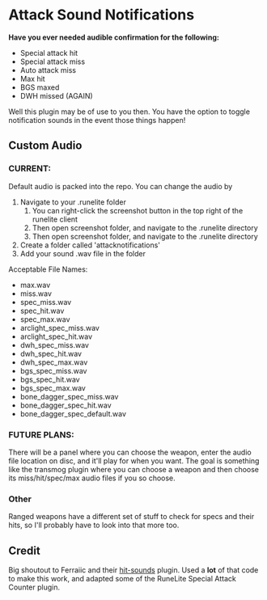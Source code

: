 # Attack Sound Notifications
**Have you ever needed audible confirmation for the following:**
* Special attack hit
* Special attack miss
* Auto attack miss
* Max hit
* BGS maxed
* DWH missed (AGAIN)

Well this plugin may be of use to you then. You have the option to toggle notification sounds in the event those things happen!

## Custom Audio
### CURRENT:
Default audio is packed into the repo. You can change the audio by 

1. Navigate to your .runelite folder
    1. You can right-click the screenshot button in the top right of the runelite client
    2. Then open screenshot folder, and navigate to the .runelite directory
    3. Then open screenshot folder, and navigate to the .runelite directory
2. Create a folder called 'attacknotifications'
3. Add your sound .wav file in the folder

Acceptable File Names:
* max.wav
* miss.wav
* spec_miss.wav
* spec_hit.wav
* spec_max.wav
* arclight_spec_miss.wav
* arclight_spec_hit.wav
* dwh_spec_miss.wav
* dwh_spec_hit.wav
* dwh_spec_max.wav
* bgs_spec_miss.wav
* bgs_spec_hit.wav
* bgs_spec_max.wav
* bone_dagger_spec_miss.wav
* bone_dagger_spec_hit.wav
* bone_dagger_spec_default.wav

### FUTURE PLANS:
There will be a panel where you can choose the weapon, enter the audio file location on disc, and it'll play for when you want. The goal is something like the transmog plugin where you can choose a weapon and then choose its miss/hit/spec/max audio files if you so choose.

### Other
Ranged weapons have a different set of stuff to check for specs and their hits, so I'll probably have to look into that more too.

## Credit
Big shoutout to Ferraiic and their [hit-sounds](https://github.com/Hit-Sounds/hit-sounds) plugin. Used a **lot** of that code to make this work, and adapted some of the RuneLite Special Attack Counter plugin.